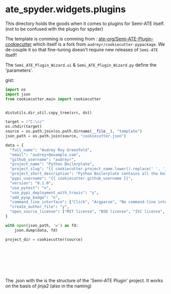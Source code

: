 # ate_spyder.widgets.plugins

This directory holds the goods when it comes to plugins for Semi-ATE itself. (not to be confused with the plugin for spyder)

The template is comming is comming from : [ate-org/Semi-ATE-Plugin-cookiecutter](https://github.com/ate-org/Semi-ATE-Plugin-cookiecutter)
which itself is a fork from `audreyr/cookiecutter-pypackage`. We de-couple it so that
fine-tuning doesn't require new releases of `Semi-ATE` itself!

The `Semi_ATE_Plugin_Wizard.ui` & `Semi_ATE_Plugin_Wizard.py` define the 'parameters'.



gist:
```python
import os
import json
from cookiecutter.main import cookiecutter


distutils.dir_util.copy_tree(src, dst)

target = r"C:\cc"
os.chdir(target)
source = os.path.join(os.path.dirname(__file__), "template")
json_path = os.path.join(source, "cookiecutter.json")

data = {
  "full_name": "Audrey Roy Greenfeld",
  "email": "audreyr@example.com",
  "github_username": "audreyr",
  "project_name": "Python Boilerplate",
  "project_slug": "{{ cookiecutter.project_name.lower().replace(' ', '_').replace('-', '_') }}",
  "project_short_description": "Python Boilerplate contains all the boilerplate you need to create a Python package.",
  "pypi_username": "{{ cookiecutter.github_username }}",
  "version": "0.1.0",
  "use_pytest": "n",
  "use_pypi_deployment_with_travis": "y",
  "add_pyup_badge": "n",
  "command_line_interface": ["Click", "Argparse", "No command-line interface"],
  "create_author_file": "y",
  "open_source_license": ["MIT license", "BSD license", "ISC license", "Apache Software License 2.0", "GNU General Public License v3", "Not open source"]
}

with open(json_path, 'w') as fd:
	json.dump(data, fd)

project_dir = cookiecutter(source)









```

The .json with the  is the structure of the 'Semi-ATE Plugin' project.
It works on the basis of jinja2 (also in the naming)
